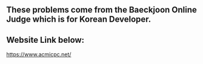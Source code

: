 ## These problems come from the Baeckjoon Online Judge which is for Korean Developer.

## Website Link below:

https://www.acmicpc.net/
